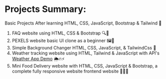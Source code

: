 # Projects Summary:

 Basic Projects After learning HTML, CSS, JavaScript, Bootstrap & Tailwind 📝
 
 
1)  FAQ website using HTML, CSS & Bootstrap 🔍📃
2) PEXELS website basic UI clone as a beginner 🖼📸
3) Simple Background Changer HTML, CSS, JavaScript, & TailwindCss 🎨
4) Weather tracking website using HTML, Tailwind & JavaScript with API's
<be> [Weather App Demo](https://keen-zabaione-ec4a35.netlify.app/) 🌦🔥⚡
6)  Mini Food Delivery website with HTML, CSS, JavaScript & Bootstrap,
    a complete fully responsive website frontend website 🍔🍟🚚 
 
